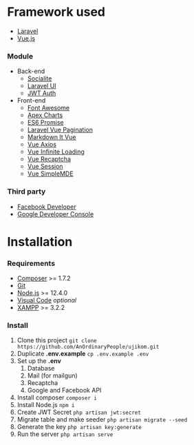 # Framework used
- [Laravel](https://laravel.com/docs/master/installation)
- [Vue.js](https://vuejs.org/v2/guide/installation.html)

### Module
- Back-end
	- [Socialite](https://laravel.com/docs/master/socialite)
	- [Laravel UI](https://laravel.com/docs/master/frontend)
	- [JWT Auth](https://github.com/tymondesigns/jwt-auth)
- Front-end
	- [Font Awesome](https://www.npmjs.com/package/font-awesome)
	- [Apex Charts](https://apexcharts.com/docs/vue-charts/)
	- [ES6 Promise](https://www.npmjs.com/package/es6-promise)
	- [Laravel Vue Pagination](https://www.npmjs.com/package/laravel-vue-pagination)
	- [Markdown It Vue](https://www.npmjs.com/package/markdown-it-vue)
	- [Vue Axios](https://www.npmjs.com/package/vue-axios)
	- [Vue Infinite Loading](https://www.npmjs.com/package/vue-infinite-loading)
	- [Vue Recaptcha](https://www.npmjs.com/package/vue-recaptcha)
	- [Vue Session](https://www.npmjs.com/package/vue-session)
	- [Vue SimpleMDE](https://www.npmjs.com/package/vue-simplemde)

### Third party
- [Facebook Developer](https://developers.facebook.com)
- [Google Developer Console](https://console.developers.google.com)

# Installation

### Requirements
- [Composer](https://getcomposer.org/download) >= 1.7.2
- [Git](https://git-scm.com/downloads)
- [Node.js](https://nodejs.org/en/download/current) >= 12.4.0
- [Visual Code](https://code.visualstudio.com/download) *optional*
- [XAMPP](https://www.apachefriends.org/download.html) >= 3.2.2

### Install
1. Clone this project `git clone https://github.com/AnOrdinaryPeople/ujikom.git`
1. Duplicate **.env.example** `cp .env.example .env`
1. Set up the **.env**
	1. Database
	1. Mail (for mailgun)
	1. Recaptcha
	1. Google and Facebook API
1. Install composer `composer i`
1. Install Node.js `npm i`
1. Create JWT Secret `php artisan jwt:secret`
1. Migrate table and make seeder `php artisan migrate --seed`
1. Generate the key `php artisan key:generate`
1. Run the server `php artisan serve`

